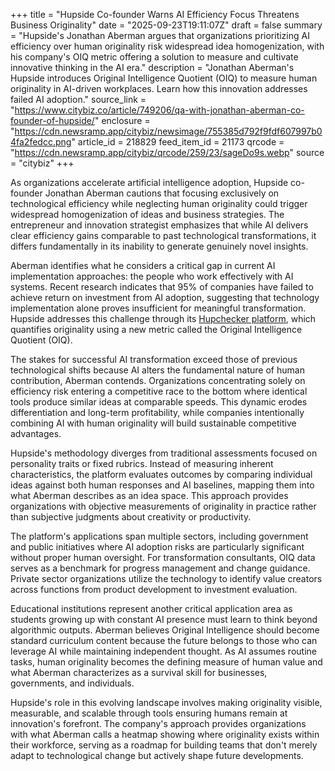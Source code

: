 +++
title = "Hupside Co-founder Warns AI Efficiency Focus Threatens Business Originality"
date = "2025-09-23T19:11:07Z"
draft = false
summary = "Hupside's Jonathan Aberman argues that organizations prioritizing AI efficiency over human originality risk widespread idea homogenization, with his company's OIQ metric offering a solution to measure and cultivate innovative thinking in the AI era."
description = "Jonathan Aberman's Hupside introduces Original Intelligence Quotient (OIQ) to measure human originality in AI-driven workplaces. Learn how this innovation addresses failed AI adoption."
source_link = "https://www.citybiz.co/article/749206/qa-with-jonathan-aberman-co-founder-of-hupside/"
enclosure = "https://cdn.newsramp.app/citybiz/newsimage/755385d792f9fdf607997b04fa2fedcc.png"
article_id = 218829
feed_item_id = 21173
qrcode = "https://cdn.newsramp.app/citybiz/qrcode/259/23/sageDo9s.webp"
source = "citybiz"
+++

<p>As organizations accelerate artificial intelligence adoption, Hupside co-founder Jonathan Aberman cautions that focusing exclusively on technological efficiency while neglecting human originality could trigger widespread homogenization of ideas and business strategies. The entrepreneur and innovation strategist emphasizes that while AI delivers clear efficiency gains comparable to past technological transformations, it differs fundamentally in its inability to generate genuinely novel insights.</p><p>Aberman identifies what he considers a critical gap in current AI implementation approaches: the people who work effectively with AI systems. Recent research indicates that 95% of companies have failed to achieve return on investment from AI adoption, suggesting that technology implementation alone proves insufficient for meaningful transformation. Hupside addresses this challenge through its <a href="https://hupside.com/hupchecker" rel="nofollow" target="_blank">Hupchecker platform</a>, which quantifies originality using a new metric called the Original Intelligence Quotient (OIQ).</p><p>The stakes for successful AI transformation exceed those of previous technological shifts because AI alters the fundamental nature of human contribution, Aberman contends. Organizations concentrating solely on efficiency risk entering a competitive race to the bottom where identical tools produce similar ideas at comparable speeds. This dynamic erodes differentiation and long-term profitability, while companies intentionally combining AI with human originality will build sustainable competitive advantages.</p><p>Hupside's methodology diverges from traditional assessments focused on personality traits or fixed rubrics. Instead of measuring inherent characteristics, the platform evaluates outcomes by comparing individual ideas against both human responses and AI baselines, mapping them into what Aberman describes as an idea space. This approach provides organizations with objective measurements of originality in practice rather than subjective judgments about creativity or productivity.</p><p>The platform's applications span multiple sectors, including government and public initiatives where AI adoption risks are particularly significant without proper human oversight. For transformation consultants, OIQ data serves as a benchmark for progress management and change guidance. Private sector organizations utilize the technology to identify value creators across functions from product development to investment evaluation.</p><p>Educational institutions represent another critical application area as students growing up with constant AI presence must learn to think beyond algorithmic outputs. Aberman believes Original Intelligence should become standard curriculum content because the future belongs to those who can leverage AI while maintaining independent thought. As AI assumes routine tasks, human originality becomes the defining measure of human value and what Aberman characterizes as a survival skill for businesses, governments, and individuals.</p><p>Hupside's role in this evolving landscape involves making originality visible, measurable, and scalable through tools ensuring humans remain at innovation's forefront. The company's approach provides organizations with what Aberman calls a heatmap showing where originality exists within their workforce, serving as a roadmap for building teams that don't merely adapt to technological change but actively shape future developments.</p>